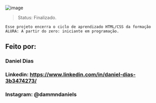 
![image](https://github.com/danielmster56/portifolio_1/assets/93445644/3f02d173-690e-4705-a33a-12e1a2f392bd)



> Status: Finalizado.
```
Esse projeto encerra o ciclo de aprendizado HTML/CSS da formação ALURA: A partir do zero: iniciante em programação.

```

## Feito por:

### Daniel Dias

### Linkedin: https://www.linkedin.com/in/daniel-dias-3b3474273/
### Instagram: @dammndaniels

```
